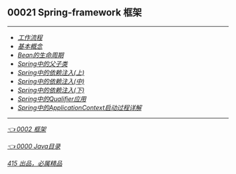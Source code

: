 ## 00021 Spring-framework 框架
---
- *[工作流程](SpringFramework/00001.md)*
- *[基本概念](SpringFramework/00002.md)*
- *[Bean的生命周期](SpringFramework/00003.md)*
- *[Spring中的父子类](SpringFramework/00004.md)*
- *[Spring中的依赖注入(上)](SpringFramework/00005.md)*
- *[Spring中的依赖注入(中)](SpringFramework/00006.md)*
- *[Spring中的依赖注入(下)](SpringFramework/00007.md)*
- *[Spring中的Qualifier应用](SpringFramework/00008.md)*
- *[Spring中的ApplicationContext启动过程详解](SpringFramework/00009.md)*


---

*[👈 0002 框架](../0002框架.md)*

*[👈 0000 Java目录](../0000Java目录.md)*

*[415 出品，必属精品](../../note.md)*